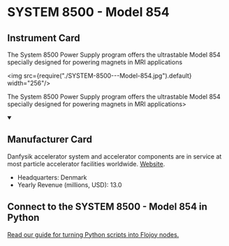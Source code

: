 
# SYSTEM 8500 - Model 854

## Instrument Card

<div className="flex">

<div>

The System 8500 Power Supply program offers the ultrastable Model 854 specially designed for powering magnets in MRI applications

</div>

<img src={require("./SYSTEM-8500---Model-854.jpg").default} width="256"/>

</div>

The System 8500 Power Supply program offers the ultrastable Model 854 specially designed for powering magnets in MRI applications>

<details open>
<summary><h2>Manufacturer Card</h2></summary>

Danfysik accelerator system and accelerator components are in service at most particle accelerator facilities worldwide. <a href="https://www.danfysik.com/en">Website</a>.

<ul>
  <li>Headquarters: Denmark</li>
  <li>Yearly Revenue (millions, USD): 13.0</li>
</ul>
</details>

## Connect to the SYSTEM 8500 - Model 854 in Python

[Read our guide for turning Python scripts into Flojoy nodes.](https://docs.flojoy.ai/custom-nodes/creating-custom-node/)


